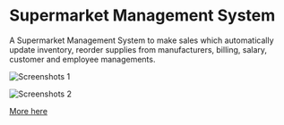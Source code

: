 # Supermarket Management System
A Supermarket Management System to make sales which automatically update inventory, reorder supplies from manufacturers, billing, salary, customer and employee managements.


![Screenshots 1](https://github.com/satyapramodh/supermarket-php/blob/master/screenshots/1.jpg?raw=true)

![Screenshots 2](https://github.com/satyapramodh/supermarket-php/blob/master/screenshots/2.jpg?raw=true)

[More here](https://github.com/satyapramodh/supermarket-php/tree/master/screenshots)
